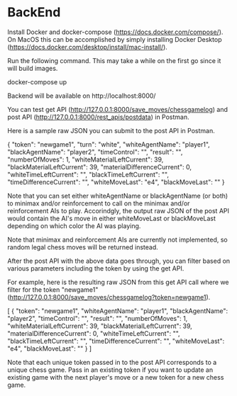 # BackEnd
Install Docker and docker-compose (https://docs.docker.com/compose/). On MacOS this can be accomplished by simply installing Docker Desktop (https://docs.docker.com/desktop/install/mac-install/).

Run the following command. This may take a while on the first go since it will build images.

docker-compose up

Backend will be available on http://localhost:8000/

You can test get API (http://127.0.0.1:8000/save_moves/chessgamelog) and post API (http://127.0.0.1:8000/rest_apis/postdata) in Postman.

Here is a sample raw JSON you can submit to the post API in Postman.

{
    "token": "newgame1",
    "turn": "white",
    "whiteAgentName": "player1",
    "blackAgentName": "player2",
    "timeControl": "",
    "result": "",
    "numberOfMoves": 1,
    "whiteMaterialLeftCurrent": 39,
    "blackMaterialLeftCurrent": 39,
    "materialDifferenceCurrent": 0,
    "whiteTimeLeftCurrent": "",
    "blackTimeLeftCurrent": "",
    "timeDifferenceCurrent": "",
    "whiteMoveLast": "e4",
    "blackMoveLast": ""
}

Note that you can set either whiteAgentName or blackAgentName (or both) to minimax and/or reinforcement to call on the minimax and/or reinforcement AIs to play. Accorindgly, the output raw JSON of the post API would contain the AI's move in either whiteMoveLast or blackMoveLast depending on which color the AI was playing.

Note that minimax and reinforcement AIs are currently not implemented, so random legal chess moves will be returned instead.

After the post API with the above data goes through, you can filter based on various parameters including the token by using the get API.

For example, here is the resulting raw JSON from this get API call where we filter for the token "newgame1" (http://127.0.0.1:8000/save_moves/chessgamelog?token=newgame1).

[
    {
        "token": "newgame1",
        "whiteAgentName": "player1",
        "blackAgentName": "player2",
        "timeControl": "",
        "result": "",
        "numberOfMoves": 1,
        "whiteMaterialLeftCurrent": 39,
        "blackMaterialLeftCurrent": 39,
        "materialDifferenceCurrent": 0,
        "whiteTimeLeftCurrent": "",
        "blackTimeLeftCurrent": "",
        "timeDifferenceCurrent": "",
        "whiteMoveLast": "e4",
        "blackMoveLast": ""
    }
]

Note that each unique token passed in to the post API corresponds to a unique chess game. Pass in an existing token if you want to update an existing game with the next player's move or a new token for a new chess game.
